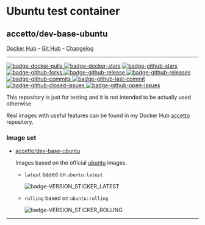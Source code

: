 # Ubuntu test container

## accetto/dev-base-ubuntu

[Docker Hub][this-docker] - [Git Hub][this-github] - [Changelog][this-changelog]

***

[![badge-docker-pulls][badge-docker-pulls]
![badge-docker-stars][badge-docker-stars]][this-docker]
[![badge-github-stars][badge-github-stars]
![badge-github-forks][badge-github-forks]
![badge-github-release][badge-github-release]
![badge-github-releases][badge-github-releases]
![badge-github-commits][badge-github-commits]
![badge-github-last-commit][badge-github-last-commit]
![badge-github-closed-issues][badge-github-closed-issues]
![badge-github-open-issues][badge-github-open-issues]][this-github]

This repository is just for testing and it is not intended to be actually used otherwise.

Real images with useful features can be found in my Docker Hub [accetto][accetto-docker] repository.

### Image set

- [accetto/dev-base-ubuntu][this-docker]

  Images based on the official [ubuntu][docker-ubuntu] images.

  - `latest` based on `ubuntu:latest`

    ![badge-VERSION_STICKER_LATEST][badge-VERSION_STICKER_LATEST]

  - `rolling` based on `ubuntu:rolling`

    ![badge-VERSION_STICKER_ROLLING][badge-VERSION_STICKER_ROLLING]

***

[this-docker]: https://hub.docker.com/r/accetto/dev-base-ubuntu
[this-github]: https://github.com/accetto/dev-base
[this-changelog]: https://github.com/accetto/dev-base/blob/master/CHANGELOG.md

[accetto-docker]: https://hub.docker.com/u/accetto/
[docker-ubuntu]: https://hub.docker.com/_/ubuntu/

<!-- badges:docker -->

[badge-docker-pulls]: https://badgen.net/docker/pulls/accetto/dev-base-ubuntu?icon=docker&label=pulls

[badge-docker-stars]: https://badgen.net/docker/stars/accetto/dev-base-ubuntu?icon=docker&label=stars

<!-- badges:github -->

[badge-github-release]: https://badgen.net/github/release/accetto/dev-base?icon=github&label=release

[badge-github-stars]: https://badgen.net/github/stars/accetto/dev-base?icon=github&label=stars

[badge-github-forks]: https://badgen.net/github/forks/accetto/dev-base?icon=github&label=forks

[badge-github-releases]: https://badgen.net/github/releases/accetto/dev-base?icon=github&label=releases

[badge-github-commits]: https://badgen.net/github/commits/accetto/dev-base?icon=github&label=commits

[badge-github-last-commit]: https://badgen.net/github/last-commit/accetto/dev-base?icon=github&label=last%20commit

[badge-github-closed-issues]: https://badgen.net/github/closed-issues/accetto/dev-base?icon=github&label=closed%20issues

[badge-github-open-issues]: https://badgen.net/github/open-issues/accetto/dev-base?icon=github&label=open%20issues

<!-- badges:latest -->

[badge-VERSION_STICKER_LATEST]: https://badgen.net/badge/version%20sticker/ubuntu18.04.3/blue

<!-- badges:rolling -->

[badge-VERSION_STICKER_ROLLING]: https://badgen.net/badge/version%20sticker/ubuntu19.04/blue
